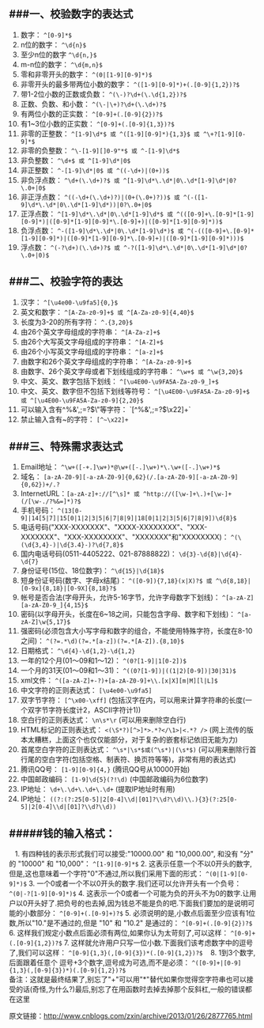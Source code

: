 
###一、校验数字的表达式
--------

 1.  数字： `^[0-9]*$ `
 2.  n位的数字： `^\d{n}$`
 3.  至少n位的数字 `^\d{n,}$`
 4.  m-n位的数字： `^\d{m,n}$`
 5.  零和非零开头的数字： `^(0|[1-9][0-9]*)$`
 6.  非零开头的最多带两位小数的数字： `^([1-9][0-9]*)+(.[0-9]{1,2})?$`
 7.  带1-2位小数的正数或负数： `^(\-)?\d+(\.\d{1,2})?$`
 9.  正数、负数、和小数： `^(\-|\+)?\d+(\.\d+)?$`
 10. 有两位小数的正实数： `^[0-9]+(.[0-9]{2})?$`
 11. 有1~3位小数的正实数： `^[0-9]+(.[0-9]{1,3})?$`
 12. 非零的正整数： `^[1-9]\d*$ 或 ^([1-9][0-9]*){1,3}$ 或 ^\+?[1-9][0-9]*$`
 13. 非零的负整数： `^\-[1-9][]0-9"*$ 或 ^-[1-9]\d*$`
 14. 非负整数： `^\d+$ 或 ^[1-9]\d*|0$`
 15. 非正整数： `^-[1-9]\d*|0$ 或 ^((-\d+)|(0+))$`
 16. 非负浮点数： `^\d+(\.\d+)?$ 或 ^[1-9]\d*\.\d*|0\.\d*[1-9]\d*|0?\.0+|0$`  
 17. 非正浮点数： `^((-\d+(\.\d+)?)|(0+(\.0+)?))$ 或 ^(-([1-9]\d*\.\d*|0\.\d*[1-9]\d*))|0?\.0+|0$`
 18. 正浮点数： `^[1-9]\d*\.\d*|0\.\d*[1-9]\d*$ 或 ^(([0-9]+\.[0-9]*[1-9][0-9]*)|([0-9]*[1-9][0-9]*\.[0-9]+)|([0-9]*[1-9][0-9]*))$`
 19. 负浮点数： `^-([1-9]\d*\.\d*|0\.\d*[1-9]\d*)$ 或 ^(-(([0-9]+\.[0-9]*[1-9][0-9]*)|([0-9]*[1-9][0-9]*\.[0-9]+)|([0-9]*[1-9][0-9]*)))$`
 20. 浮点数： `^(-?\d+)(\.\d+)?$ 或 ^-?([1-9]\d*\.\d*|0\.\d*[1-9]\d*|0?\.0+|0)$`
 
###二、校验字符的表达
-------
 
  1.  汉字： `^[\u4e00-\u9fa5]{0,}$`
  2.  英文和数字： `^[A-Za-z0-9]+$ 或 ^[A-Za-z0-9]{4,40}$`
  3.  长度为3-20的所有字符： `^.{3,20}$`
  4.  由26个英文字母组成的字符串： `^[A-Za-z]+$`
  5.  由26个大写英文字母组成的字符串： `^[A-Z]+$`
  6.  由26个小写英文字母组成的字符串： `^[a-z]+$`
  7.  由数字和26个英文字母组成的字符串： `^[A-Za-z0-9]+$`
  8.  由数字、26个英文字母或者下划线组成的字符串： `^\w+$ 或 ^\w{3,20}$`
  9.  中文、英文、数字包括下划线： `^[\u4E00-\u9FA5A-Za-z0-9_]+$`
  10. 中文、英文、数字但不包括下划线等符号： `^[\u4E00-\u9FA5A-Za-z0-9]+$ 或 ^[\u4E00-\u9FA5A-Za-z0-9]{2,20}$`
  11. 可以输入含有^%&',;=?$\"等字符： `[^%&',;=?$\x22]+`
  12. 禁止输入含有~的字符： `[^~\x22]+`
 
###三、特殊需求表达式
------

 1.  Email地址： `^\w+([-+.]\w+)*@\w+([-.]\w+)*\.\w+([-.]\w+)*$`
 2.  域名： `[a-zA-Z0-9][-a-zA-Z0-9]{0,62}(/.[a-zA-Z0-9][-a-zA-Z0-9]{0,62})+/.?`
 3.  InternetURL：`[a-zA-z]+://[^\s]* 或 ^http://([\w-]+\.)+[\w-]+(/[\w-./?%&=]*)?$`
 4.  手机号码： `^(13[0-9]|14[5|7]|15[0|1|2|3|5|6|7|8|9]|18[0|1|2|3|5|6|7|8|9])\d{8}$`
 5.  电话号码("XXX-XXXXXXX"、"XXXX-XXXXXXXX"、"XXX-XXXXXXX"、"XXX-XXXXXXXX"、"XXXXXXX"和"XXXXXXXX)： `^(\(\d{3,4}-)|\d{3.4}-)?\d{7,8}$` 
 6.  国内电话号码(0511-4405222、021-87888822)： `\d{3}-\d{8}|\d{4}-\d{7}`
 7.  身份证号(15位、18位数字)： `^\d{15}|\d{18}$`
 8.  短身份证号码(数字、字母x结尾)： `^([0-9]){7,18}(x|X)?$ 或 ^\d{8,18}|[0-9x]{8,18}|[0-9X]{8,18}?$`
 9.  帐号是否合法(字母开头，允许5-16字节，允许字母数字下划线)： `^[a-zA-Z][a-zA-Z0-9_]{4,15}$`
 10. 密码(以字母开头，长度在6~18之间，只能包含字母、数字和下划线)： `^[a-zA-Z]\w{5,17}$`
 11. 强密码(必须包含大小写字母和数字的组合，不能使用特殊字符，长度在8-10之间)： `^(?=.*\d)(?=.*[a-z])(?=.*[A-Z]).{8,10}$`  
 12. 日期格式： `^\d{4}-\d{1,2}-\d{1,2}`
 13. 一年的12个月(01～09和1～12)： `^(0?[1-9]|1[0-2])$`
 14. 一个月的31天(01～09和1～31)： `^((0?[1-9])|((1|2)[0-9])|30|31)$`
 15. xml文件： `^([a-zA-Z]+-?)+[a-zA-Z0-9]+\\.[x|X][m|M][l|L]$`
 16. 中文字符的正则表达式： `[\u4e00-\u9fa5]`
 17. 双字节字符： `[^\x00-\xff]`    (包括汉字在内，可以用来计算字符串的长度(一个双字节字符长度计2，ASCII字符计1))
 18. 空白行的正则表达式： `\n\s*\r`    (可以用来删除空白行)
 19. HTML标记的正则表达式： `<(\S*?)[^>]*>.*?</\1>|<.*? />`    (网上流传的版本太糟糕，上面这个也仅仅能部分，对于复杂的嵌套标记依旧无能为力)
 20. 首尾空白字符的正则表达式： `^\s*|\s*$或(^\s*)|(\s*$)`    (可以用来删除行首行尾的空白字符(包括空格、制表符、换页符等等)，非常有用的表达式)
 21. 腾讯QQ号： `[1-9][0-9]{4,}`    (腾讯QQ号从10000开始)
 22. 中国邮政编码： `[1-9]\d{5}(?!\d)`    (中国邮政编码为6位数字)
 23. IP地址： `\d+\.\d+\.\d+\.\d+`    (提取IP地址时有用)
 24. IP地址： `((?:(?:25[0-5]|2[0-4]\\d|[01]?\\d?\\d)\\.){3}(?:25[0-5]|2[0-4]\\d|[01]?\\d?\\d))`  
 
 #####钱的输入格式：
 --------
    1.  有四种钱的表示形式我们可以接受:"10000.00" 和 "10,000.00", 和没有 "分" 的 "10000" 和 "10,000"： `^[1-9][0-9]*$` 
    2.  这表示任意一个不以0开头的数字,但是,这也意味着一个字符"0"不通过,所以我们采用下面的形式： `^(0|[1-9][0-9]*)$` 
    3.  一个0或者一个不以0开头的数字.我们还可以允许开头有一个负号： `^(0|-?[1-9][0-9]*)$` 
    4.  这表示一个0或者一个可能为负的开头不为0的数字.让用户以0开头好了.把负号的也去掉,因为钱总不能是负的吧.下面我们要加的是说明可能的小数部分： `^[0-9]+(.[0-9]+)?$` 
    5.  必须说明的是,小数点后面至少应该有1位数,所以"10."是不通过的,但是 "10" 和 "10.2" 是通过的： `^[0-9]+(.[0-9]{2})?$` 
    6.  这样我们规定小数点后面必须有两位,如果你认为太苛刻了,可以这样： `^[0-9]+(.[0-9]{1,2})?$` 
    7.  这样就允许用户只写一位小数.下面我们该考虑数字中的逗号了,我们可以这样： `^[0-9]{1,3}(,[0-9]{3})*(.[0-9]{1,2})?$` 
    8.  1到3个数字,后面跟着任意个 逗号+3个数字,逗号成为可选,而不是必须： `^([0-9]+|[0-9]{1,3}(,[0-9]{3})*)(.[0-9]{1,2})?$`<br/> 
      备注：这就是最终结果了,别忘了"+"可以用"*"替代如果你觉得空字符串也可以接受的话(奇怪,为什么?)最后,别忘了在用函数时去掉去掉那个反斜杠,一般的错误都在这里

原文链接：http://www.cnblogs.com/zxin/archive/2013/01/26/2877765.html
